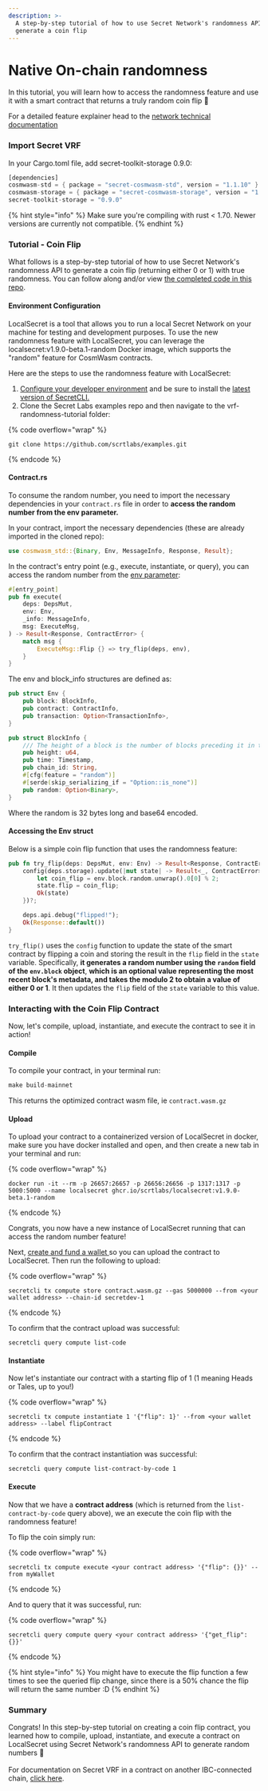 ```yaml
---
description: >-
  A step-by-step tutorial of how to use Secret Network's randomness API to
  generate a coin flip
---
```


# Native On-chain randomness

In this tutorial, you will learn how to access the randomness feature and use it with a smart contract that returns a truly random coin flip 🎉

For a detailed feature explainer head to the [network technical documentation](../../secret-contract-fundamentals/available-native-features-modules/secret-vrf-on-chain-randomness.md)

### Import Secret VRF

In your Cargo.toml file, add secret-toolkit-storage 0.9.0:

```rust
[dependencies]
cosmwasm-std = { package = "secret-cosmwasm-std", version = "1.1.10" }
cosmwasm-storage = { package = "secret-cosmwasm-storage", version = "1.1.10" }
secret-toolkit-storage = "0.9.0"
```

{% hint style="info" %}
Make sure you're compiling with rust < 1.70. Newer versions are currently not compatible.
{% endhint %}

### Tutorial - Coin Flip

What follows is a step-by-step tutorial of how to use Secret Network's randomness API to generate a coin flip (returning either 0 or 1) with true randomness. You can follow along and/or view [the completed code in this repo](https://github.com/scrtlabs/examples/tree/master/vrf-Randomness-Tutorial).&#x20;

#### Environment Configuration

LocalSecret is a tool that allows you to run a local Secret Network on your machine for testing and development purposes. To use the new randomness feature with LocalSecret, you can leverage the localsecret:v1.9.0-beta.1-random Docker image, which supports the "random" feature for CosmWasm contracts.

Here are the steps to use the randomness feature with LocalSecret:

1. [Configure your developer environment](https://docs.scrt.network/secret-network-documentation/development/getting-started/setting-up-your-environment) and be sure to install the [latest version of SecretCLI.](https://docs.scrt.network/secret-network-documentation/development/tools-and-libraries/secret-cli/install)
2. Clone the Secret Labs examples repo and then navigate to the vrf-randomness-tutorial folder:

{% code overflow="wrap" %}
```
git clone https://github.com/scrtlabs/examples.git
```
{% endcode %}

#### &#x20;Contract.rs

To consume the random number, you need to import the necessary dependencies in your `contract.rs` file in order to **access the random number from the env parameter.**&#x20;

In your contract, import the necessary dependencies (these are already imported in the cloned repo):

```rust
use cosmwasm_std::{Binary, Env, MessageInfo, Response, Result};
```

In the contract's entry point (e.g., execute, instantiate, or query), you can access the random number from the [env parameter](https://github.com/writersblockchain/SecretNetwork-Randomness-Tutorial/blob/8dbdfcca74507a98ac2bdb7bc18112a597fc727b/src/contract.rs#L32):

```rust
#[entry_point]
pub fn execute(
    deps: DepsMut,
    env: Env,
    _info: MessageInfo,
    msg: ExecuteMsg,
) -> Result<Response, ContractError> {
    match msg {
        ExecuteMsg::Flip {} => try_flip(deps, env),
    }
}
```

The env and block\_info structures are defined as:

```rust
pub struct Env {
    pub block: BlockInfo,
    pub contract: ContractInfo,
    pub transaction: Option<TransactionInfo>,
}

pub struct BlockInfo {
    /// The height of a block is the number of blocks preceding it in the blockchain.
    pub height: u64,
    pub time: Timestamp,
    pub chain_id: String,
    #[cfg(feature = "random")]
    #[serde(skip_serializing_if = "Option::is_none")]
    pub random: Option<Binary>,
}
```

Where the random is 32 bytes long and base64 encoded.

#### Accessing the Env struct

Below is a simple coin flip function that uses the randomness feature:

```rust
pub fn try_flip(deps: DepsMut, env: Env) -> Result<Response, ContractError> {
    config(deps.storage).update(|mut state| -> Result<_, ContractError> {
        let coin_flip = env.block.random.unwrap().0[0] % 2;
        state.flip = coin_flip;
        Ok(state)
    })?;

    deps.api.debug("flipped!");
    Ok(Response::default())
}
```

`try_flip()` uses the `config` function to update the state of the smart contract by flipping a coin and storing the result in the `flip` field in the `state` variable. Specifically, **it generates a random number using the `random` field of the `env.block` object**, **which is an optional value representing the most recent block's metadata, and takes the modulo 2 to obtain a value of either 0 or 1**. It then updates the `flip` field of the `state` variable to this value.

### Interacting with the Coin Flip Contract

Now, let's compile, upload, instantiate, and execute the contract to see it in action!&#x20;

#### Compile

To compile your contract, in your terminal run:

```rust
make build-mainnet
```

This returns the optimized contract wasm file, ie `contract.wasm.gz`

#### Upload

To upload your contract to a containerized version of LocalSecret in docker, make sure you have docker installed and open, and then create a new tab in your terminal and run:&#x20;

{% code overflow="wrap" %}
```
docker run -it --rm -p 26657:26657 -p 26656:26656 -p 1317:1317 -p 5000:5000 --name localsecret ghcr.io/scrtlabs/localsecret:v1.9.0-beta.1-random
```
{% endcode %}

Congrats, you now have a new instance of LocalSecret running that can access the random number feature!

Next, [create and fund a wallet ](https://docs.scrt.network/secret-network-documentation/development/getting-started/compile-and-deploy#creating-a-wallet)so you can upload the contract to LocalSecret. Then run the following to upload:&#x20;

{% code overflow="wrap" %}
```
secretcli tx compute store contract.wasm.gz --gas 5000000 --from <your wallet address> --chain-id secretdev-1
```
{% endcode %}

To confirm that the contract upload was successful:

```
secretcli query compute list-code
```

#### Instantiate

Now let's instantiate our contract with a starting flip of 1 (1 meaning Heads or Tales, up to you!)

{% code overflow="wrap" %}
```
secretcli tx compute instantiate 1 '{"flip": 1}' --from <your wallet address> --label flipContract
```
{% endcode %}

To confirm that the contract instantiation was successful:

```
secretcli query compute list-contract-by-code 1
```

#### Execute

Now that we have a **contract address** (which is returned from the `list-contract-by-code` query above), we an execute the coin flip with the randomness feature!&#x20;

To flip the coin simply run:&#x20;

{% code overflow="wrap" %}
```
secretcli tx compute execute <your contract address> '{"flip": {}}' --from myWallet
```
{% endcode %}

And to query that it was successful, run:&#x20;

{% code overflow="wrap" %}
```
secretcli query compute query <your contract address> '{"get_flip": {}}'
```
{% endcode %}

{% hint style="info" %}
You might have to execute the flip function a few times to see the queried flip change, since there is a 50% chance the flip will return the same number :D
{% endhint %}

### Summary

Congrats! In this step-by-step tutorial on creating a coin flip contract, you learned how to compile, upload, instantiate, and execute a contract on LocalSecret using Secret Network's randomness API to generate random numbers 🎉\
\
For documentation on Secret VRF in a contract on another IBC-connected chain, [click here](https://docs.scrt.network/secret-network-documentation/development/development-concepts/randomness-api/cross-chain-ibc-randomness).
